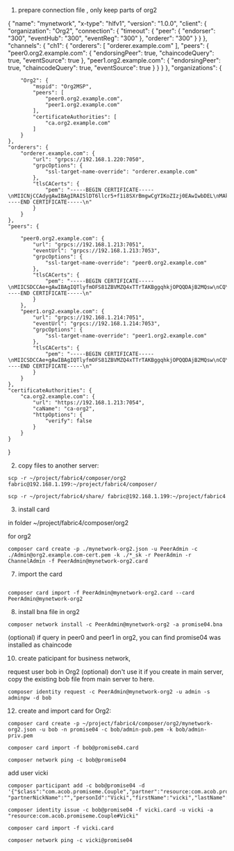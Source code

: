 1. prepare connection file , only keep parts of org2

{
    "name": "mynetwork",
    "x-type": "hlfv1",
    "version": "1.0.0",
    "client": {
        "organization": "Org2",
        "connection": {
            "timeout": {
                "peer": {
                    "endorser": "300",
                    "eventHub": "300",
                    "eventReg": "300"
                },
                "orderer": "300"
            }
        }
    },
    "channels": {
        "ch1": {
            "orderers": [
                "orderer.example.com"
            ],
            "peers": {
                "peer0.org2.example.com": {
                    "endorsingPeer": true,
                    "chaincodeQuery": true,
                    "eventSource": true
                },
                "peer1.org2.example.com": {
                    "endorsingPeer": true,
                    "chaincodeQuery": true,
                    "eventSource": true
                }
            }
        }
    },
    "organizations": {
        
        "Org2": {
            "mspid": "Org2MSP",
            "peers": [
                "peer0.org2.example.com",
                "peer1.org2.example.com"
            ],
            "certificateAuthorities": [
                "ca.org2.example.com"
            ]
        }
    },
    "orderers": {
        "orderer.example.com": {
            "url": "grpcs://192.168.1.220:7050",
            "grpcOptions": {
                "ssl-target-name-override": "orderer.example.com"
            },
            "tlsCACerts": {
                "pem": "-----BEGIN CERTIFICATE-----\nMIICNjCCAdygAwIBAgIRAISlDT6llcr5+f1i8SXrBmgwCgYIKoZIzj0EAwIwbDEL\nMAkGA1UEBhMCVVMxEzARBgNVBAgTCkNhbGlmb3JuaWExFjAUBgNVBAcTDVNhbiBG\ncmFuY2lzY28xFDASBgNVBAoTC2V4YW1wbGUuY29tMRowGAYDVQQDExF0bHNjYS5l\neGFtcGxlLmNvbTAeFw0xODA2MTUxMDMwNDVaFw0yODA2MTIxMDMwNDVaMGwxCzAJ\nBgNVBAYTAlVTMRMwEQYDVQQIEwpDYWxpZm9ybmlhMRYwFAYDVQQHEw1TYW4gRnJh\nbmNpc2NvMRQwEgYDVQQKEwtleGFtcGxlLmNvbTEaMBgGA1UEAxMRdGxzY2EuZXhh\nbXBsZS5jb20wWTATBgcqhkjOPQIBBggqhkjOPQMBBwNCAAQToG2v284jli0+pJjk\n0AYoPl3Q6vcTiXlpq9uwG3yWy9Gkp30LH5PYlWqqO7x3WQJKtuyXQE9+ZRhLHDfN\nRK/go18wXTAOBgNVHQ8BAf8EBAMCAaYwDwYDVR0lBAgwBgYEVR0lADAPBgNVHRMB\nAf8EBTADAQH/MCkGA1UdDgQiBCC6yDfBNICxAyDY/ZJaigmRYMOVDWBlBCZR/vT/\n2DJlyTAKBggqhkjOPQQDAgNIADBFAiEA/jNO7pv5+8tK3R5hxN+oS3fYxb/2q6ni\nkf1Imx6b/xcCIA849Ae4mZuLSW+ALSX23HnS+liDzUBdxez+tGs6qGBi\n-----END CERTIFICATE-----\n"
            }
        }
    },
    "peers": {

        "peer0.org2.example.com": {
            "url": "grpcs://192.168.1.213:7051",
            "eventUrl": "grpcs://192.168.1.213:7053",
            "grpcOptions": {
                "ssl-target-name-override": "peer0.org2.example.com"
            },
            "tlsCACerts": {
                "pem": "-----BEGIN CERTIFICATE-----\nMIICSDCCAe+gAwIBAgIQTlyfmOFS81ZBVMZQ4xTTrTAKBggqhkjOPQQDAjB2MQsw\nCQYDVQQGEwJVUzETMBEGA1UECBMKQ2FsaWZvcm5pYTEWMBQGA1UEBxMNU2FuIEZy\nYW5jaXNjbzEZMBcGA1UEChMQb3JnMi5leGFtcGxlLmNvbTEfMB0GA1UEAxMWdGxz\nY2Eub3JnMi5leGFtcGxlLmNvbTAeFw0xODA2MTUxMDMwNDVaFw0yODA2MTIxMDMw\nNDVaMHYxCzAJBgNVBAYTAlVTMRMwEQYDVQQIEwpDYWxpZm9ybmlhMRYwFAYDVQQH\nEw1TYW4gRnJhbmNpc2NvMRkwFwYDVQQKExBvcmcyLmV4YW1wbGUuY29tMR8wHQYD\nVQQDExZ0bHNjYS5vcmcyLmV4YW1wbGUuY29tMFkwEwYHKoZIzj0CAQYIKoZIzj0D\nAQcDQgAElPOMZ/nyjXQdGbvs3kqc9w+q0bTQFsacwy7NwZM2p44dD7POGhuPuwhX\nma92fpjiyAf6JeZftkOrifJreQufjqNfMF0wDgYDVR0PAQH/BAQDAgGmMA8GA1Ud\nJQQIMAYGBFUdJQAwDwYDVR0TAQH/BAUwAwEB/zApBgNVHQ4EIgQg+ALYoLlhqEby\n/3SV5MbN1b1gee10sh2DTBy45gHw5CIwCgYIKoZIzj0EAwIDRwAwRAIgfQHFyX7Y\n79ZzP7K2GB952z07N4AMNK55QpBZDMyO6MICIAY2vdQMq37ArFF6n3MNxs9DVXD9\nJaNnrc47QgZSxru9\n-----END CERTIFICATE-----\n"
            }
        },
        "peer1.org2.example.com": {
            "url": "grpcs://192.168.1.214:7051",
            "eventUrl": "grpcs://192.168.1.214:7053",
            "grpcOptions": {
                "ssl-target-name-override": "peer1.org2.example.com"
            },
            "tlsCACerts": {
                "pem": "-----BEGIN CERTIFICATE-----\nMIICSDCCAe+gAwIBAgIQTlyfmOFS81ZBVMZQ4xTTrTAKBggqhkjOPQQDAjB2MQsw\nCQYDVQQGEwJVUzETMBEGA1UECBMKQ2FsaWZvcm5pYTEWMBQGA1UEBxMNU2FuIEZy\nYW5jaXNjbzEZMBcGA1UEChMQb3JnMi5leGFtcGxlLmNvbTEfMB0GA1UEAxMWdGxz\nY2Eub3JnMi5leGFtcGxlLmNvbTAeFw0xODA2MTUxMDMwNDVaFw0yODA2MTIxMDMw\nNDVaMHYxCzAJBgNVBAYTAlVTMRMwEQYDVQQIEwpDYWxpZm9ybmlhMRYwFAYDVQQH\nEw1TYW4gRnJhbmNpc2NvMRkwFwYDVQQKExBvcmcyLmV4YW1wbGUuY29tMR8wHQYD\nVQQDExZ0bHNjYS5vcmcyLmV4YW1wbGUuY29tMFkwEwYHKoZIzj0CAQYIKoZIzj0D\nAQcDQgAElPOMZ/nyjXQdGbvs3kqc9w+q0bTQFsacwy7NwZM2p44dD7POGhuPuwhX\nma92fpjiyAf6JeZftkOrifJreQufjqNfMF0wDgYDVR0PAQH/BAQDAgGmMA8GA1Ud\nJQQIMAYGBFUdJQAwDwYDVR0TAQH/BAUwAwEB/zApBgNVHQ4EIgQg+ALYoLlhqEby\n/3SV5MbN1b1gee10sh2DTBy45gHw5CIwCgYIKoZIzj0EAwIDRwAwRAIgfQHFyX7Y\n79ZzP7K2GB952z07N4AMNK55QpBZDMyO6MICIAY2vdQMq37ArFF6n3MNxs9DVXD9\nJaNnrc47QgZSxru9\n-----END CERTIFICATE-----\n"
            }
        }
    },
    "certificateAuthorities": {
        "ca.org2.example.com": {
            "url": "https://192.168.1.213:7054",
            "caName": "ca-org2",
            "httpOptions": {
                "verify": false
            }
        }
    }
}

2. copy files to another server:

```
scp -r ~/project/fabric4/composer/org2 fabric@192.168.1.199:~/project/fabric4/composer/

scp -r ~/project/fabric4/share/ fabric@192.168.1.199:~/project/fabric4

```


3. install card

in folder ~/project/fabric4/composer/org2


for org2

```
composer card create -p ./mynetwork-org2.json -u PeerAdmin -c ./Admin@org2.example.com-cert.pem -k ./*_sk -r PeerAdmin -r ChannelAdmin -f PeerAdmin@mynetwork-org2.card
```

7. import the card

```

composer card import -f PeerAdmin@mynetwork-org2.card --card PeerAdmin@mynetwork-org2
```


8. install bna file in org2

```
composer network install -c PeerAdmin@mynetwork-org2 -a promise04.bna
```
(optional) if query in peer0 and peer1 in org2, you can find promise04 was installed as chaincode



10.  create paticipant for business network, 


request user bob in Org2 (optional) don't use it if you create in main server, copy the existing bob file from main server to here. 

```
composer identity request -c PeerAdmin@mynetwork-org2 -u admin -s adminpw -d bob
```



12. create and import card for Org2:

```
composer card create -p ~/project/fabric4/composer/org2/mynetwork-org2.json -u bob -n promise04 -c bob/admin-pub.pem -k bob/admin-priv.pem

composer card import -f bob@promise04.card

composer network ping -c bob@promise04
```

add user vicki

```
composer participant add -c bob@promise04 -d '{"$class":"com.acob.promiseme.Couple","partner":"resource:com.acob.promiseme.Couple#2626", "partnerNickName":"","personId":"Vicki","firstName":"vicki","lastName":"Wang","gender":"F","totalLove":0,"balance":0}'

composer identity issue -c bob@promise04 -f vicki.card -u vicki -a "resource:com.acob.promiseme.Couple#Vicki"

composer card import -f vicki.card

composer network ping -c vicki@promise04
```
